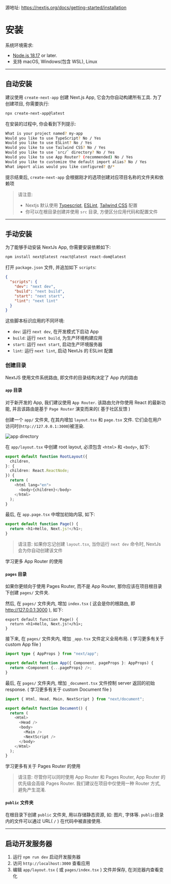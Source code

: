 源地址: https://nextjs.org/docs/getting-started/installation

# 安装

系统环境需求:

- [Node.js 18.17](https://nodejs.org/en) or later.
- 支持 macOS, Windows(包含 WSL), Linux

---

## 自动安装

建议使用 `create-next-app` 创建 Next.js App, 它会为你自动构建所有工具. 为了创建项目, 你需要执行:

```bash
npx create-next-app@latest
```

在安装的过程中, 你会看到下列提示:

```bash
What is your project named? my-app
Would you like to use TypeScript? No / Yes
Would you like to use ESLint? No / Yes
Would you like to use Tailwind CSS? No / Yes
Would you like to use `src/` directory? No / Yes
Would you like to use App Router? (recommended) No / Yes
Would you like to customize the default import alias? No / Yes
What import alias would you like configured? @/*
```

提示结束后, `create-next-app` 会根据刚才的选项创建对应项目名称的文件夹和依赖项

> 请注意:
>
> - Nextjs 默认使用 [Typescript](https://github.com/Wwwmmxxx/nextjs13-document-cn/blob/main/2.%20Building%20Your%20Application/7.%20Configuring.md), [ESLint](https://github.com/Wwwmmxxx/nextjs13-document-cn/blob/main/2.%20Building%20Your%20Application/7.%20Configuring.md), [Tailwind CSS](https://github.com/Wwwmmxxx/nextjs13-document-cn/blob/main/2.%20Building%20Your%20Application/5.%20Styling.md) 配置
> - 你可以在根目录创建并使用 `src` 目录, 方便区分应用代码和配置文件

---

## 手动安装

为了能够手动安装 NextJs App, 你需要安装依赖如下:

```bash
npm install next@latest react@latest react-dom@latest
```

打开 `package.json` 文件, 并追加如下 `scripts`:

```json
{
  "scripts": {
    "dev": "next dev",
    "build": "next build",
    "start": "next start",
    "lint": "next lint"
  }
}
```

这些脚本标识应用的不同环境:

- `dev`: 运行 `next dev`, 在开发模式下启动 App
- `build`: 运行 `next build`, 为生产环境构建应用
- `start`: 运行 `next start`, 启动生产环境服务器
- `lint`: 运行 `next lint`, 启动 NextJs 的 ESLint 配置

### 创建目录

NextJS 使用文件系统路由, 即文件的目录结构决定了 App 内的路由

#### `app` 目录

对于新开发的 App, 我们建议使用 `App Router`. 该路由允许你使用 React 的最新功能, 并且该路由是基于 `Page Router` 演变而来的( 基于社区反馈 )

创建一个 `app/` 文件夹, 在其内增加 `layout.tsx` 和 `page.tsx` 文件. 它们会在用户访问时(`http://127.0.0.1:3000`)被渲染.

![app directory](https://nextjs.org/_next/image?url=%2Fdocs%2Flight%2Fapp-getting-started.png&w=1920&q=75&dpl=dpl_CftdBoMAsScGRzm9xvoMe12PjQyA "app directory")

在 `app/layout.tsx` 中创建 root layout, 必须包含 `<html>` 和 `<body>`, 如下:

```typescript
export default function RootLayout({
  children,
}: {
  children: React.ReactNode;
}) {
  return (
    <html lang="en">
      <body>{children}</body>
    </html>
  );
}
```

最后, 在 `app.page.tsx` 中增加初始内容, 如下:

```typescript
export default function Page() {
  return <h1>Hello, Next.js!</h1>;
}
```

> 请注意: 如果你忘记创建 `layout.tsx`, 当你运行 `next dev` 命令时, NextJs 会为你自动创建该文件

学习更多 App Router 的使用

#### `pages` 目录

如果你更倾向于使用 Pages Router, 而不是 App Router, 那你应该在项目根目录下创建 `pages/` 文件夹.

然后, 在 `pages/` 文件夹内, 增加 `index.tsx` ( 这会是你的根路由, 即 http://127.0.0.1:3000 ), 如下:

```tsx
export default function Page() {
  return <h1>Hello, Next.js!</h1>;
}
```

接下来, 在 `pages/` 文件夹内, 增加 `_app.tsx` 文件定义全局布局. ( 学习更多有关于 custom App file )

```typescript
import type { AppProps } from "next/app";

export default function App({ Component, pageProps }: AppProps) {
  return <Component {...pageProps} />;
}
```

最后, 在 `pages/` 文件夹内, 增加 `_document.tsx` 文件控制 server 返回的初始 response. ( 学习更多有关于 custom Document file )

```typescript
import { Html, Head, Main, NextScript } from "next/document";

export default function Document() {
  return (
    <Html>
      <Head />
      <body>
        <Main />
        <NextScript />
      </body>
    </Html>
  );
}
```

学习更多有关于 Pages Router 的使用

> 请注意: 尽管你可以同时使用 App Router 和 Pages Router, App Router 的优先级会高级 Pages Router. 我们建议在项目中仅使用一种 Router 方式, 避免产生混淆.

#### `public` 文件夹

在根目录下创建 `public` 文件夹, 用以存储静态资源, 如: 图片, 字体等. `public`目录内的文件可以通过 URL( `/` ) 在代码中被直接使用.

---

## 启动开发服务器

1. 运行 `npm run dev` 启动开发服务器
2. 访问 `http://localhost:3000` 查看应用
3. 编辑 `app/layout.tsx` ( 或 `pages/index.tsx` ) 文件并保存, 在浏览器内查看变化
